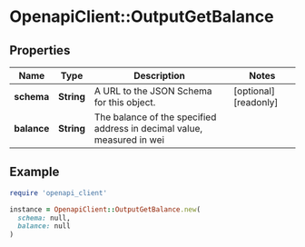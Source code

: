 # OpenapiClient::OutputGetBalance

## Properties

| Name | Type | Description | Notes |
| ---- | ---- | ----------- | ----- |
| **schema** | **String** | A URL to the JSON Schema for this object. | [optional][readonly] |
| **balance** | **String** | The balance of the specified address in decimal value, measured in wei |  |

## Example

```ruby
require 'openapi_client'

instance = OpenapiClient::OutputGetBalance.new(
  schema: null,
  balance: null
)
```

